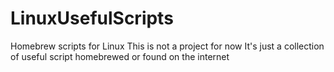 # LinuxUsefulScripts
Homebrew scripts for Linux
This is not a project for now
It's just a collection of useful script homebrewed or found on the internet
